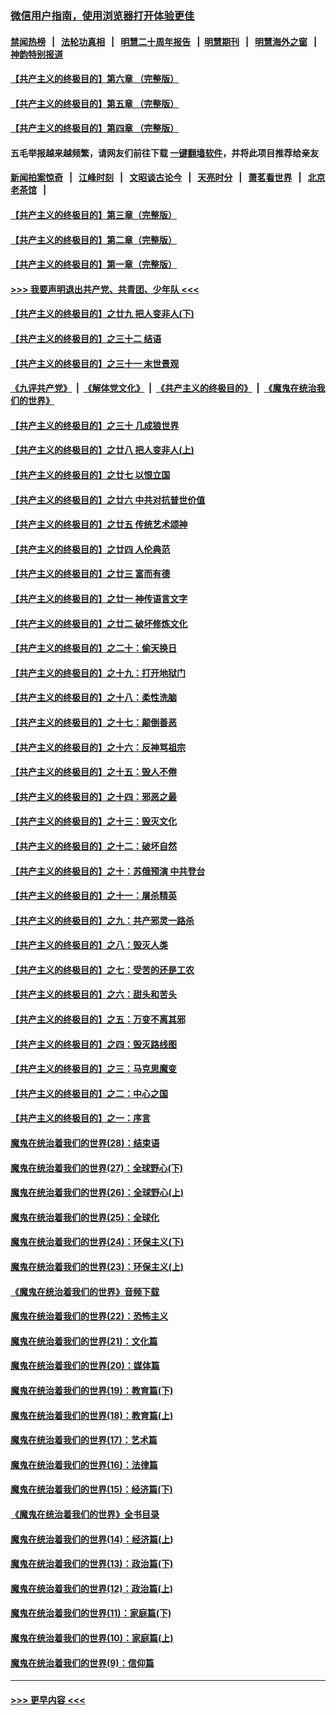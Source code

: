 ### [微信用户指南，使用浏览器打开体验更佳](https://github.com/gfw-breaker/banned-news1/blob/master/indexes/wechat-guide.md?t=0)
#### [禁闻热榜](热点新闻.md?t=0)  &nbsp;&nbsp;|&nbsp;&nbsp; [法轮功真相](https://github.com/gfw-breaker/truth/blob/master/README.md?t=0) &nbsp;&nbsp;|&nbsp;&nbsp; [明慧二十周年报告](https://github.com/gfw-breaker/mh-reports/blob/master/README.md?t=0) &nbsp;&nbsp;|&nbsp;&nbsp;[明慧期刊](https://github.com/gfw-breaker/mh-qikan) &nbsp;&nbsp;|&nbsp;&nbsp; [明慧海外之窗](https://github.com/gfw-breaker/mh-news/blob/master/README.md?t=0) &nbsp;&nbsp;|&nbsp;&nbsp; [神韵特别报道](https://github.com/gfw-breaker/mh-news/blob/master/shenyun.md?t=0)
#### [【共产主义的终极目的】第六章 （完整版）](../pages/nsc422/n11428913.md?t=02050222) 
#### [【共产主义的终极目的】第五章 （完整版）](../pages/nsc422/n11428912.md?t=02050222) 
#### [【共产主义的终极目的】第四章 （完整版）](../pages/nsc422/n11428907.md?t=02050222) 
#### 五毛举报越来越频繁，请网友们前往下载 [一键翻墙软件](https://github.com/gfw-breaker/ssr-accounts)，并将此项目推荐给亲友
#### [新闻拍案惊奇](https://github.com/gfw-breaker/banned-news1/blob/master/pages/link4.md) &nbsp;&nbsp;|&nbsp;&nbsp; [江峰时刻](https://github.com/gfw-breaker/banned-news1/blob/master/pages/link4.md) &nbsp;&nbsp;|&nbsp;&nbsp; [文昭谈古论今](https://github.com/gfw-breaker/banned-news1/blob/master/pages/link4.md) &nbsp;&nbsp;|&nbsp;&nbsp; [天亮时分](https://github.com/gfw-breaker/banned-news1/blob/master/pages/link4.md) &nbsp;&nbsp;|&nbsp;&nbsp; [萧茗看世界](https://github.com/gfw-breaker/banned-news1/blob/master/pages/link4.md) &nbsp;&nbsp;|&nbsp;&nbsp; [北京老茶馆](https://github.com/gfw-breaker/banned-news1/blob/master/pages/link4.md) &nbsp;&nbsp;|&nbsp;&nbsp; 
#### [【共产主义的终极目的】第三章（完整版）](../pages/nsc422/n11428848.md?t=02050222) 
#### [【共产主义的终极目的】第二章（完整版）](../pages/nsc422/n11428831.md?t=02050222) 
#### [【共产主义的终极目的】第一章（完整版）](../pages/nsc422/n11417651.md?t=02050222) 
#### [>>> 我要声明退出共产党、共青团、少年队 <<<](https://github.com/begood0513/goodnews/blob/master/quit/letter.md) 
#### [【共产主义的终极目的】之廿九 把人变非人(下)](../pages/nsc422/n11344140.md?t=02050222) 
#### [【共产主义的终极目的】之三十二 结语](../pages/nsc422/n11360535.md?t=02050222) 
#### [【共产主义的终极目的】之三十一 末世景观](../pages/nsc422/n11351129.md?t=02050222) 
#### [《九评共产党》](https://github.com/begood0513/9ping.md/blob/master/README.md) &nbsp;|&nbsp; [《解体党文化》](../../../../jtdwh.md/blob/master/README.md)  &nbsp;|&nbsp; [《共产主义的终极目的》](../../../../gczydzjmd.md/blob/master/README.md) &nbsp;|&nbsp; [《魔鬼在统治我们的世界》](../../../../mgztzwmdsj.md/blob/master/README.md) 
#### [【共产主义的终极目的】之三十 几成狼世界](../pages/nsc422/n11348280.md?t=02050222) 
#### [【共产主义的终极目的】之廿八 把人变非人(上)](../pages/nsc422/n11340492.md?t=02050222) 
#### [【共产主义的终极目的】之廿七 以恨立国](../pages/nsc422/n11336944.md?t=02050222) 
#### [【共产主义的终极目的】之廿六 中共对抗普世价值](../pages/nsc422/n11324785.md?t=02050222) 
#### [【共产主义的终极目的】之廿五 传统艺术颂神](../pages/nsc422/n11296396.md?t=02050222) 
#### [【共产主义的终极目的】之廿四 人伦典范](../pages/nsc422/n11296397.md?t=02050222) 
#### [【共产主义的终极目的】之廿三 富而有德](../pages/nsc422/n11283598.md?t=02050222) 
#### [【共产主义的终极目的】之廿一 神传语言文字](../pages/nsc422/n11263265.md?t=02050222) 
#### [【共产主义的终极目的】之廿二 破坏修炼文化](../pages/nsc422/n11245728.md?t=02050222) 
#### [【共产主义的终极目的】之二十：偷天换日](../pages/nsc422/n11238846.md?t=02050222) 
#### [【共产主义的终极目的】之十九：打开地狱门](../pages/nsc422/n11206376.md?t=02050222) 
#### [【共产主义的终极目的】之十八：柔性洗脑](../pages/nsc422/n11199994.md?t=02050222) 
#### [【共产主义的终极目的】之十七：颠倒善恶](../pages/nsc422/n11179782.md?t=02050222) 
#### [【共产主义的终极目的】之十六：反神骂祖宗](../pages/nsc422/n11166798.md?t=02050222) 
#### [【共产主义的终极目的】之十五：毁人不倦](../pages/nsc422/n11166792.md?t=02050222) 
#### [【共产主义的终极目的】之十四：邪恶之最](../pages/nsc422/n11150249.md?t=02050222) 
#### [【共产主义的终极目的】之十三：毁灭文化](../pages/nsc422/n11135227.md?t=02050222) 
#### [【共产主义的终极目的】之十二：破坏自然](../pages/nsc422/n11135214.md?t=02050222) 
#### [【共产主义的终极目的】之十：苏俄预演 中共登台](../pages/nsc422/n11118424.md?t=02050222) 
#### [【共产主义的终极目的】之十一：屠杀精英](../pages/nsc422/n11118442.md?t=02050222) 
#### [【共产主义的终极目的】之九：共产邪灵一路杀](../pages/nsc422/n11114139.md?t=02050222) 
#### [【共产主义的终极目的】之八：毁灭人类](../pages/nsc422/n11108503.md?t=02050222) 
#### [【共产主义的终极目的】之七：受苦的还是工农](../pages/nsc422/n11101809.md?t=02050222) 
#### [【共产主义的终极目的】之六：甜头和苦头](../pages/nsc422/n11096971.md?t=02050222) 
#### [【共产主义的终极目的】之五：万变不离其邪](../pages/nsc422/n11091285.md?t=02050222) 
#### [【共产主义的终极目的】之四：毁灭路线图](../pages/nsc422/n11086284.md?t=02050222) 
#### [【共产主义的终极目的】之三：马克思魔变](../pages/nsc422/n11061941.md?t=02050222) 
#### [【共产主义的终极目的】之二：中心之国](../pages/nsc422/n11047728.md?t=02050222) 
#### [【共产主义的终极目的】之一：序言](../pages/nsc422/n11086077.md?t=02050222) 
#### [魔鬼在统治着我们的世界(28)：结束语](../pages/nsc422/n10936246.md?t=02050222) 
#### [魔鬼在统治着我们的世界(27)：全球野心(下)](../pages/nsc422/n10928319.md?t=02050222) 
#### [魔鬼在统治着我们的世界(26)：全球野心(上)](../pages/nsc422/n10900318.md?t=02050222) 
#### [魔鬼在统治着我们的世界(25)：全球化](../pages/nsc422/n10788205.md?t=02050222) 
#### [魔鬼在统治着我们的世界(24)：环保主义(下)](../pages/nsc422/n10695307.md?t=02050222) 
#### [魔鬼在统治着我们的世界(23)：环保主义(上)](../pages/nsc422/n10688613.md?t=02050222) 
#### [《魔鬼在统治着我们的世界》音频下载](../pages/nsc422/n10635553.md?t=02050222) 
#### [魔鬼在统治着我们的世界(22)：恐怖主义](../pages/nsc422/n10614727.md?t=02050222) 
#### [魔鬼在统治着我们的世界(21)：文化篇](../pages/nsc422/n10597706.md?t=02050222) 
#### [魔鬼在统治着我们的世界(20)：媒体篇](../pages/nsc422/n10586579.md?t=02050222) 
#### [魔鬼在统治着我们的世界(19)：教育篇(下)](../pages/nsc422/n10564808.md?t=02050222) 
#### [魔鬼在统治着我们的世界(18)：教育篇(上)](../pages/nsc422/n10526970.md?t=02050222) 
#### [魔鬼在统治着我们的世界(17)：艺术篇](../pages/nsc422/n10499093.md?t=02050222) 
#### [魔鬼在统治着我们的世界(16)：法律篇](../pages/nsc422/n10485969.md?t=02050222) 
#### [魔鬼在统治着我们的世界(15)：经济篇(下)](../pages/nsc422/n10469975.md?t=02050222) 
#### [《魔鬼在统治着我们的世界》全书目录](../pages/nsc422/n10464261.md?t=02050222) 
#### [魔鬼在统治着我们的世界(14)：经济篇(上)](../pages/nsc422/n10457370.md?t=02050222) 
#### [魔鬼在统治着我们的世界(13)：政治篇(下)](../pages/nsc422/n10448270.md?t=02050222) 
#### [魔鬼在统治着我们的世界(12)：政治篇(上)](../pages/nsc422/n10444576.md?t=02050222) 
#### [魔鬼在统治着我们的世界(11)：家庭篇(下)](../pages/nsc422/n10440961.md?t=02050222) 
#### [魔鬼在统治着我们的世界(10)：家庭篇(上)](../pages/nsc422/n10435448.md?t=02050222) 
#### [魔鬼在统治着我们的世界(9)：信仰篇](../pages/nsc422/n10432159.md?t=02050222) 

----
#### [ >>> 更早内容 <<< ](../indexes/nsc422-earlier.md)
